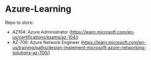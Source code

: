 # Azure-Learning
Repo to store:
- AZ104: Azure Administrator (https://learn.microsoft.com/en-us/certifications/exams/az-104/)
- AZ-700: Azure Network Engineer (https://learn.microsoft.com/en-us/training/paths/design-implement-microsoft-azure-networking-solutions-az-700/)
